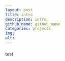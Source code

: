 ```yaml
---
layout: post
title: intro
description: intro
github_name: github_name
categories: projects
img: 
alt: 
---
```

#### 

test 

#### 

